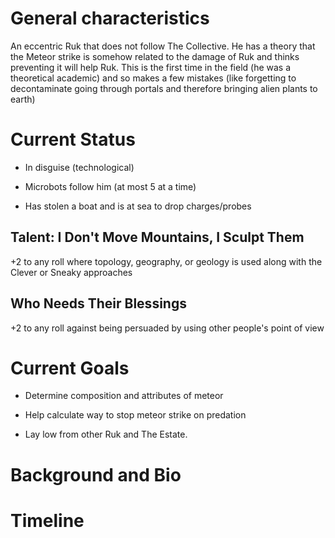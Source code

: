 # General characteristics

An eccentric Ruk that does not follow The Collective. He has a theory that the Meteor strike is somehow related to the damage of Ruk and thinks preventing it will help Ruk. This is the first time in the field (he was a theoretical academic) and so makes a few mistakes (like forgetting to decontaminate going through portals and therefore bringing alien plants to earth)

# Current Status

- In disguise (technological)

- Microbots follow him (at most 5 at a time)

- Has stolen a boat and is at sea to drop charges/probes

## Talent: I Don't Move Mountains, I Sculpt Them
+2 to any roll where topology, geography, or geology is used along with the Clever or Sneaky approaches

## Who Needs Their Blessings
+2 to any roll against being persuaded by using other people's point of view




# Current Goals

- Determine composition and attributes of meteor

- Help calculate way to stop meteor strike on predation

- Lay low from other Ruk and The Estate.

# Background and Bio

# Timeline

